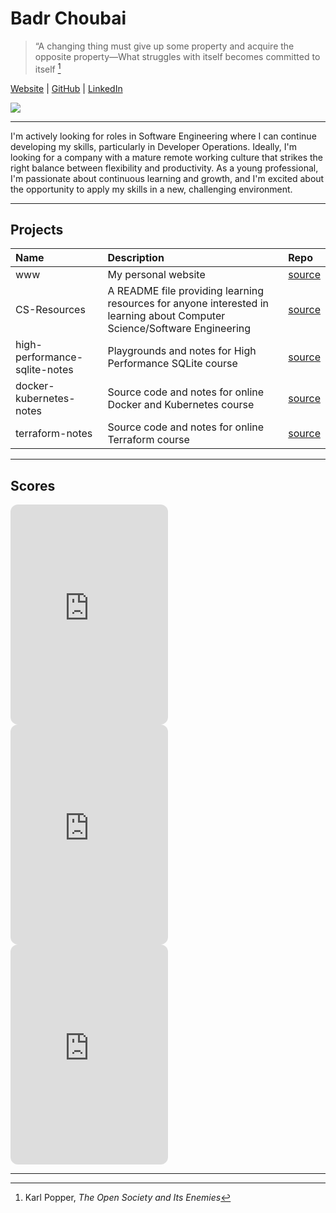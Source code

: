 # Badr Choubai

> “A changing thing must give up some property and acquire the opposite property—What struggles with itself becomes
> committed to itself [^1]

[Website](https://www.badrchoubai.dev) | [GitHub](https://www.github.com/BadrChoubai) |
[LinkedIn](https://www.linkedin.com/in/BadrChoubai)

[![](https://badgers.space/badge/Laptop/Framework%20Laptop%2013/orange)](https://frame.work/)

---

I'm actively looking for roles in Software Engineering where I can continue developing my skills, particularly in
Developer Operations. Ideally, I'm looking for a company with a mature remote working culture that strikes the right
balance between flexibility and productivity. As a young professional, I'm passionate about continuous learning and
growth, and I'm excited about the opportunity to apply my skills in a new, challenging environment.

---

## Projects

| Name                          | Description                                                                                                              | Repo                                                                   |
| :---------------------------- | :----------------------------------------------------------------------------------------------------------------------- | :--------------------------------------------------------------------- |
| www                           | My personal website                                                                                                      | [source](https://www.github.com/BadrChoubai/www)                       |
| CS-Resources                  | A README file providing learning resources for anyone interested in learning about Computer Science/Software Engineering | [source](https://www.github.com/BadrChoubai/CS-Resources)              |
| high-performance-sqlite-notes | Playgrounds and notes for High Performance SQLite course                                                                 | [source](https://github.com/BadrChoubai/high-performance-sqlite-notes) |
| docker-kubernetes-notes       | Source code and notes for online Docker and Kubernetes course                                                            | [source](https://github.com/BadrChoubai/docker-kubernetes-course)      |
| terraform-notes               | Source code and notes for online Terraform course                                                                        | [source](https://github.com/BadrChoubai/terraform-notes)               |

---

## Scores

<iframe style="border-radius:12px" src="https://open.spotify.com/embed/playlist/0U8E4QhzF9Pnbx6uP4jiK5?utm_source=generator" width="50%" height="352" frameBorder="0" allowfullscreen="" allow="autoplay; clipboard-write; encrypted-media; fullscreen; picture-in-picture" loading="lazy"></iframe>
<iframe style="border-radius:12px" src="https://open.spotify.com/embed/playlist/5MetYlldpBBjFTcE8WAtjR?utm_source=generator" width="50%" height="352" frameBorder="0" allowfullscreen="" allow="autoplay; clipboard-write; encrypted-media; fullscreen; picture-in-picture" loading="lazy"></iframe>
<iframe style="border-radius:12px" src="https://open.spotify.com/embed/playlist/4s72AlzkbvuZfwFl6ob3Il?utm_source=generator" width="50%" height="352" frameBorder="0" allowfullscreen="" allow="autoplay; clipboard-write; encrypted-media; fullscreen; picture-in-picture" loading="lazy"></iframe>

---

[^1]: Karl Popper, _The Open Society and Its Enemies_
